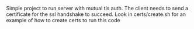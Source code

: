 Simple project to run server with mutual tls auth. The client needs to send a certificate for the ssl handshake to succeed. Look in certs/create.sh for an example of how to create certs to run this code
